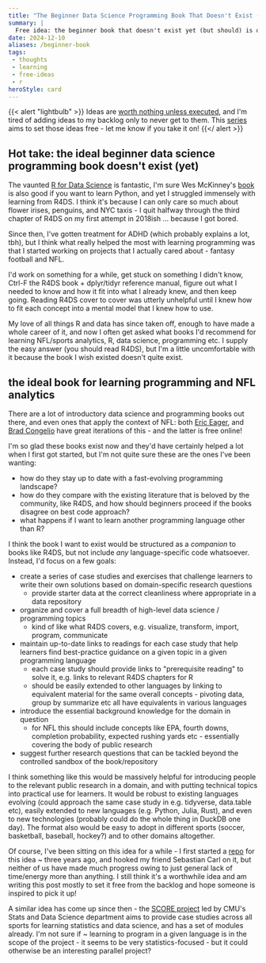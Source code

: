 ```yaml
---
title: "The Beginner Data Science Programming Book That Doesn't Exist (Yet?)"
summary: |
  Free idea: the beginner book that doesn't exist yet (but should) is one that introduces programming via language-agnostic, domain-specific case studies that complement existing resources on learning programming.
date: 2024-12-10
aliases: /beginner-book
tags:
 - thoughts
 - learning
 - free-ideas
 - r
heroStyle: card
---
```


{{< alert "lightbulb" >}}
Ideas are [worth nothing unless executed](https://sive.rs/multiply), and I'm 
tired of adding ideas to my backlog only to never get to them. This [series](/tags/free-ideas)
aims to set those ideas free - let me know if you take it on!
{{</ alert >}}

## Hot take: the ideal beginner data science programming book doesn't exist (yet)

The vaunted [R for Data Science](https://r4ds.hadley.nz) is fantastic, I'm sure 
Wes McKinney's [book](https://wesmckinney.com/book/) is also good if you want to learn
Python, and yet I struggled immensely with learning from R4DS. I think it's 
because I can only care so much about flower irises, penguins, and NYC taxis - I 
quit halfway through the third chapter of R4DS on my first attempt in 2018ish ...
because I got bored. 

Since then, I've gotten treatment for ADHD (which probably explains a lot, tbh), 
but I think what really helped the most with learning programming was that I 
started working on projects that I actually cared about - fantasy football and NFL.

I'd work on something for a while, get stuck on something I didn't know, Ctrl-F 
the R4DS book + dplyr/tidyr reference manual, figure out what I needed to know
and how it fit into what I already knew, and then keep going. Reading R4DS cover
to cover was utterly unhelpful until I knew how to fit each concept into a mental
model that I knew how to use. 

My love of all things R and data has since taken off, enough to have made a whole 
career of it, and now I often get asked what books I'd recommend for learning 
NFL/sports analytics, R, data science, programming etc. I supply the easy answer
(you should read R4DS), but I'm a little uncomfortable with it because the book 
I wish existed doesn't quite exist.

## the ideal book for learning programming and NFL analytics

There are a lot of introductory data science and programming books out there, and
even ones that apply the context of NFL: both [Eric Eager](https://www.oreilly.com/library/view/football-analytics-with/9781492099611/), 
and [Brad Congelio](https://bradcongelio.com/nfl-analytics-with-r-book/) have great
iterations of this - and the latter is free online!

I'm so glad these books exist now and they'd have certainly helped a lot when I 
first got started, but I'm not quite sure these are the ones I've been wanting:
  - how do they stay up to date with a fast-evolving programming landscape? 
  - how do they compare with the existing literature that is beloved by the community, 
    like R4DS, and how should beginners proceed if the books disagree on best code
    approach? 
  - what happens if I want to learn another programming language other than R?

I think the book I want to exist would be structured as a _companion_ to books 
like R4DS, but not include _any_ language-specific code whatsoever. Instead, I'd 
focus on a few goals: 

  - create a series of case studies and exercises that challenge learners to write
    their own solutions based on domain-specific research questions
    - provide starter data at the correct cleanliness where appropriate in a 
    data repository
  - organize and cover a full breadth of high-level data science / programming topics
    - kind of like what R4DS covers, e.g. visualize, transform, import, program, communicate
  - maintain up-to-date links to readings for each case study that help learners 
    find best-practice guidance on a given topic in a given programming language
    - each case study should provide links to "prerequisite reading" to solve it, 
      e.g. links to relevant R4DS chapters for R
    - should be easily extended to other languages by linking to equivalent material
      for the same overall concepts - pivoting data, group by summarize etc all
      have equivalents in various languages
  - introduce the essential background knowledge for the domain in question
    - for NFL this should include concepts like EPA, fourth downs, completion 
      probability, expected rushing yards etc - essentially covering the body of
      public research
  - suggest further research questions that can be tackled beyond the controlled
    sandbox of the book/repository

I think something like this would be massively helpful for introducing people to 
the relevant public research in a domain, and with putting technical topics into
practical use for learners. It would be robust to existing languages evolving (could
approach the same case study in e.g. tidyverse, data.table etc), easily extended 
to new languages (e.g. Python, Julia, Rust), and even to new technologies (probably
could do the whole thing in DuckDB one day). The format also would be easy to adopt
in different sports (soccer, basketball, baseball, hockey?) and to other domains
altogether. 

Of course, I've been sitting on this idea for a while - I first started a 
[repo](https://github.com/nflverse/nflbeginR) for this idea ~ three years ago, 
and hooked my friend Sebastian Carl on it, but neither of us have made much 
progress owing to just general lack of time/energy more than anything. I still 
think it's a worthwhile idea and am writing this post mostly to set it 
free from the backlog and hope someone is inspired to pick it up! 

A similar idea has come up since then - the [SCORE project](https://scorenetwork.org/about.html) 
led by CMU's Stats and Data Science department aims to provide case studies across 
all sports for learning statistics and data science, and has a set of modules 
already. I'm not sure if ~ learning to program in a given language is in the scope 
of the project - it seems to be very statistics-focused - but it could otherwise 
be an interesting parallel project?
